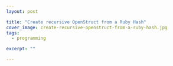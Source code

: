 ```yaml
---
layout: post

title: "Create recursive OpenStruct from a Ruby Hash"
cover_image: create-recursive-openstruct-from-a-ruby-hash.jpg
tags:
  - programming

excerpt: ""

---
```



